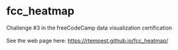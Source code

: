 # fcc_heatmap
Challenge #3 in the freeCodeCamp data visualization certification<br><br>
See the web page here: https://rtempest.github.io/fcc_heatmap/
